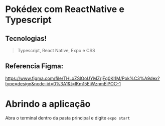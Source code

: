 # Pokédex com ReactNative e Typescript

## Tecnologias!
>Typescript, React Native, Expo e CSS

## Referencia Figma:
https://www.figma.com/file/THLxZSlOoUYMZrjFg0Kl1M/Pok%C3%A9dex?type=design&node-id=0%3A1&t=lKm15EiWznmEiPOC-1

# Abrindo a aplicação
Abra o terminal dentro da pasta principal e digite
```expo start```
